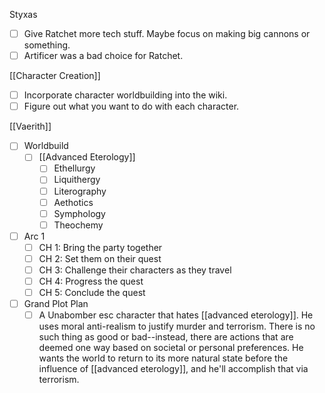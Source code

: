 Styxas
- [ ] Give Ratchet more tech stuff. Maybe focus on making big cannons or something.
- [ ] Artificer was a bad choice for Ratchet.

[[Character Creation]]
- [ ] Incorporate character worldbuilding into the wiki.
- [ ] Figure out what you want to do with each character.

[[Vaerith]]
- [ ] Worldbuild
	- [ ] [[Advanced Eterology]]
		- [ ] Ethellurgy
		- [ ] Liquithergy
		- [ ] Literography
		- [ ] Aethotics
		- [ ] Symphology
		- [ ] Theochemy
- [ ] Arc 1
	- [ ] CH 1: Bring the party together
	- [ ] CH 2: Set them on their quest
	- [ ] CH 3: Challenge their characters as they travel
	- [ ] CH 4: Progress the quest
	- [ ] CH 5: Conclude the quest
- [ ] Grand Plot Plan
	- [ ] A Unabomber esc character that hates [[advanced eterology]]. He uses moral anti-realism to justify murder and terrorism. There is no such thing as good or bad--instead, there are actions that are deemed one way based on societal or personal preferences. He wants the world to return to its more natural state before the influence of [[advanced eterology]], and he'll accomplish that via terrorism. 